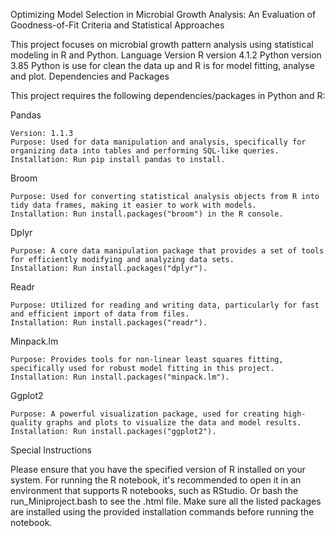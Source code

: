 Optimizing Model Selection in Microbial Growth Analysis: An Evaluation of Goodness-of-Fit Criteria and Statistical Approaches

This project focuses on microbial growth pattern analysis using statistical modeling in R and Python.
Language Version
R version 4.1.2
Python version 3.85
Python is use for clean the data up and R is for model fitting, analyse and plot.
Dependencies and Packages

This project requires the following dependencies/packages in Python and R:

Pandas

    Version: 1.1.3
    Purpose: Used for data manipulation and analysis, specifically for organizing data into tables and performing SQL-like queries.
    Installation: Run pip install pandas to install.

Broom

    Purpose: Used for converting statistical analysis objects from R into tidy data frames, making it easier to work with models.
    Installation: Run install.packages("broom") in the R console.

Dplyr

    Purpose: A core data manipulation package that provides a set of tools for efficiently modifying and analyzing data sets.
    Installation: Run install.packages("dplyr").

Readr

    Purpose: Utilized for reading and writing data, particularly for fast and efficient import of data from files.
    Installation: Run install.packages("readr").

Minpack.lm

    Purpose: Provides tools for non-linear least squares fitting, specifically used for robust model fitting in this project.
    Installation: Run install.packages("minpack.lm").

Ggplot2

    Purpose: A powerful visualization package, used for creating high-quality graphs and plots to visualize the data and model results.
    Installation: Run install.packages("ggplot2").

Special Instructions

Please ensure that you have the specified version of R installed on your system. For running the R notebook, it's recommended to open it in an environment that supports R notebooks, such as RStudio. Or bash the run_Miniproject.bash to see the .html file. Make sure all the listed packages are installed using the provided installation commands before running the notebook.
